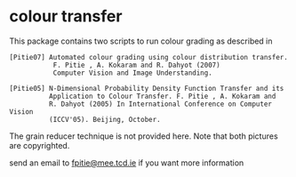 # colour transfer

This package contains two scripts to run colour grading as described in

    [Pitie07] Automated colour grading using colour distribution transfer.
               F. Pitie , A. Kokaram and R. Dahyot (2007)
	           Computer Vision and Image Understanding.
			   
	[Pitie05] N-Dimensional Probability Density Function Transfer and its
	          Application to Colour Transfer. F. Pitie , A. Kokaram and
			  R. Dahyot (2005) In International Conference on Computer Vision
			  (ICCV'05). Beijing, October.

The grain reducer technique is not provided here.
Note that both pictures are copyrighted.


send an email to fpitie@mee.tcd.ie if you want more information
